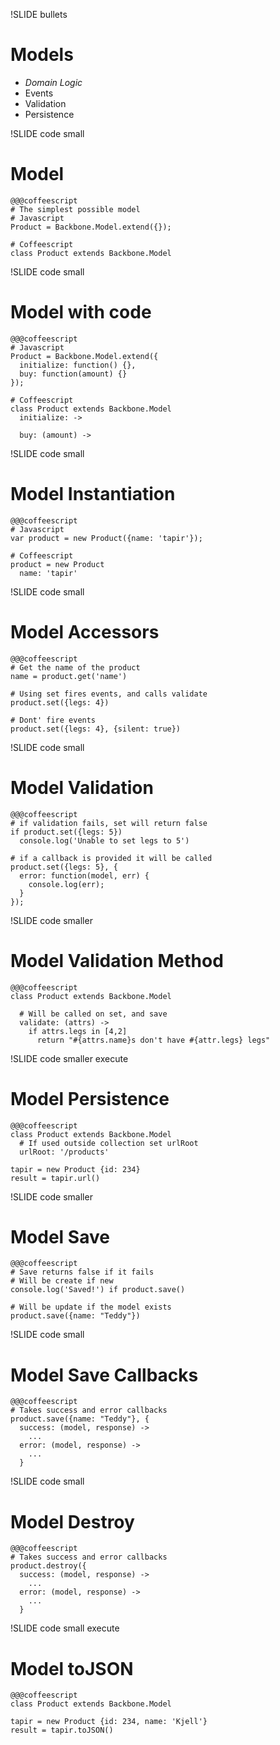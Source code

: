 !SLIDE bullets
# Models

* *Domain Logic*
* Events
* Validation
* Persistence


!SLIDE code small
# Model

    @@@coffeescript
    # The simplest possible model
    # Javascript
    Product = Backbone.Model.extend({});

    # Coffeescript
    class Product extends Backbone.Model


!SLIDE code small
# Model with code

    @@@coffeescript
    # Javascript
    Product = Backbone.Model.extend({
      initialize: function() {},
      buy: function(amount) {}
    });

    # Coffeescript
    class Product extends Backbone.Model
      initialize: ->
        
      buy: (amount) ->


!SLIDE code small
# Model Instantiation

    @@@coffeescript
    # Javascript
    var product = new Product({name: 'tapir'});

    # Coffeescript
    product = new Product
      name: 'tapir'


!SLIDE code small
# Model Accessors

    @@@coffeescript
    # Get the name of the product
    name = product.get('name')

    # Using set fires events, and calls validate
    product.set({legs: 4})

    # Dont' fire events
    product.set({legs: 4}, {silent: true})


!SLIDE code small
# Model Validation

    @@@coffeescript
    # if validation fails, set will return false
    if product.set({legs: 5})
      console.log('Unable to set legs to 5')
    
    # if a callback is provided it will be called
    product.set({legs: 5}, {
      error: function(model, err) {
        console.log(err);
      }
    });
    

!SLIDE code smaller
# Model Validation Method

    @@@coffeescript
    class Product extends Backbone.Model

      # Will be called on set, and save
      validate: (attrs) ->
        if attrs.legs in [4,2]
          return "#{attrs.name}s don't have #{attr.legs} legs"
  
 
!SLIDE code smaller execute
# Model Persistence

    @@@coffeescript
    class Product extends Backbone.Model
      # If used outside collection set urlRoot
      urlRoot: '/products'

    tapir = new Product {id: 234} 
    result = tapir.url()


!SLIDE code smaller
# Model Save

    @@@coffeescript
    # Save returns false if it fails
    # Will be create if new
    console.log('Saved!') if product.save()

    # Will be update if the model exists
    product.save({name: "Teddy"})

!SLIDE code small
# Model Save Callbacks

    @@@coffeescript
    # Takes success and error callbacks
    product.save({name: "Teddy"}, {
      success: (model, response) ->
        ...
      error: (model, response) ->
        ...
      }


!SLIDE code small
# Model Destroy

    @@@coffeescript
    # Takes success and error callbacks
    product.destroy({
      success: (model, response) ->
        ...
      error: (model, response) ->
        ...
      }


!SLIDE code small execute
# Model toJSON

    @@@coffeescript
    class Product extends Backbone.Model

    tapir = new Product {id: 234, name: 'Kjell'} 
    result = tapir.toJSON()



